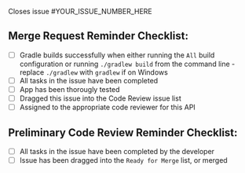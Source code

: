 Closes issue #YOUR_ISSUE_NUMBER_HERE
<!-- E.g. Closes issue #3 -->

## Merge Request Reminder Checklist:

* [ ] Gradle builds successfully when either running the `All` build
  configuration or running `./gradlew build` from the command line - replace
  `./gradlew` with `gradlew` if on Windows
* [ ] All tasks in the issue have been completed
* [ ] App has been thorougly tested
* [ ] Dragged this issue into the Code Review issue list
* [ ] Assigned to the appropriate code reviewer for this API

<!--
Remember to drag your issue over to the Code Review list on the issues
page when it's ready to be code reviewed.
-->

## Preliminary Code Review Reminder Checklist:

* [ ] All tasks in the issue have been completed by the developer
* [ ] Issue has been dragged into the `Ready for Merge` list, or merged
